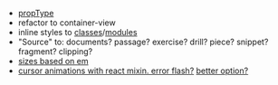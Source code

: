 * [propType](https://facebook.github.io/react/docs/reusable-components.html)
* refactor to container-view
* inline styles to [classes](https://github.com/JedWatson/classnames)/[modules](https://github.com/css-modules/css-modules)
* "Source" to: documents? passage? exercise? drill? piece? snippet? fragment? clipping?
* [sizes based on em](http://www.sitepoint.com/power-em-units-css/)
* [cursor animations with react mixin. error flash?](https://facebook.github.io/react/docs/animation.html) [better option?](https://github.com/chenglou/react-motion)

